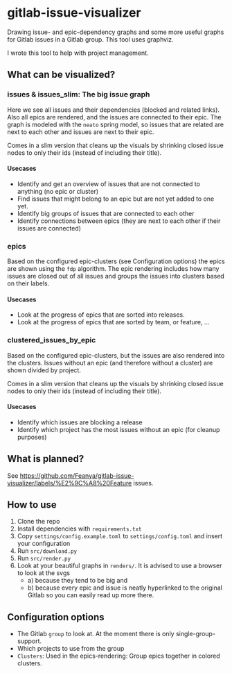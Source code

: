 # gitlab-issue-visualizer
Drawing issue- and epic-dependency graphs and some more useful graphs for Gitlab issues in a Gitlab group. 
This tool uses graphviz.

I wrote this tool to help with project management.

## What can be visualized?
### issues & issues_slim: The big issue graph
Here we see all issues and their dependencies (blocked and related links).
Also all epics are rendered, and the issues are connected to their epic. 
The graph is modeled with the `neato` spring model, so issues that are related are next to each other and issues are next to their epic.

Comes in a slim version that cleans up the visuals by shrinking closed issue nodes to only their ids (instead of including their title).

#### Usecases
- Identify and get an overview of issues that are not connected to anything (no epic or cluster)
- Find issues that might belong to an epic but are not yet added to one yet.
- Identify big groups of issues that are connected to each other
- Identify connections between epics (they are next to each other if their issues are connected)

### epics
Based on the configured epic-clusters (see Configuration options) the epics are shown using the `fdp` algorithm.
The epic rendering includes how many issues are closed out of all issues and groups the issues into clusters based on their labels.

#### Usecases
- Look at the progress of epics that are sorted into releases.
- Look at the progress of epics that are sorted by team, or feature, ...


### clustered_issues_by_epic
Based on the configured epic-clusters, but the issues are also rendered into the clusters. 
Issues without an epic (and therefore without a cluster) are shown divided by project.

Comes in a slim version that cleans up the visuals by shrinking closed issue nodes to only their ids (instead of including their title).

#### Usecases
- Identify which issues are blocking a release
- Identify which project has the most issues without an epic (for cleanup purposes)


## What is planned?
See https://github.com/Feanya/gitlab-issue-visualizer/labels/%E2%9C%A8%20Feature issues.

## How to use
1. Clone the repo
2. Install dependencies with `requirements.txt`
3. Copy `settings/config.example.toml` to `settings/config.toml` and insert your configuration
4. Run `src/download.py`
5. Run `src/render.py`
6. Look at your beautiful graphs in `renders/`. It is advised to use a browser to look at the svgs 
   - a) because they tend to be big and
   - b) because every epic and issue is neatly hyperlinked to the original Gitlab so you can easily read up more there.

## Configuration options
- The Gitlab `group` to look at. At the moment there is only single-group-support.
- Which projects to use from the group
- `Clusters`: Used in the epics-rendering: Group epics together in colored clusters.
